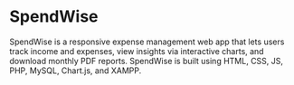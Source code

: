 # SpendWise
SpendWise is a responsive expense management web app that lets users track income and expenses, view insights via interactive charts, and download monthly PDF reports. SpendWise is built using HTML, CSS, JS, PHP, MySQL, Chart.js, and XAMPP.
